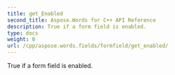 ```yaml
---
title: get_Enabled
second_title: Aspose.Words for C++ API Reference
description: True if a form field is enabled. 
type: docs
weight: 0
url: /cpp/aspose.words.fields/formfield/get_enabled/
---
```


True if a form field is enabled. 

